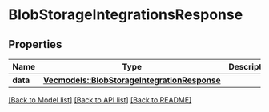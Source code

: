 # BlobStorageIntegrationsResponse

## Properties

Name | Type | Description | Notes
------------ | ------------- | ------------- | -------------
**data** | [**Vec<models::BlobStorageIntegrationResponse>**](BlobStorageIntegrationResponse.md) |  | 

[[Back to Model list]](../README.md#documentation-for-models) [[Back to API list]](../README.md#documentation-for-api-endpoints) [[Back to README]](../README.md)


